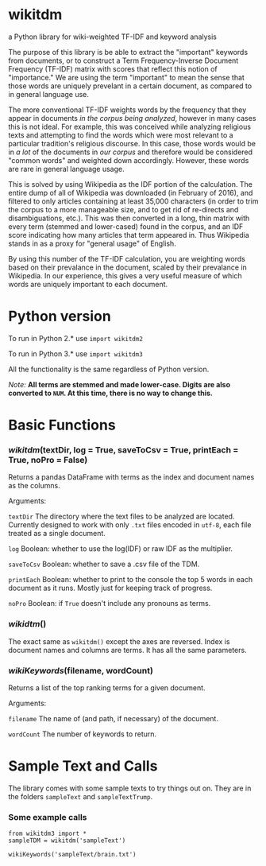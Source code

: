 # wikitdm
a Python library for wiki-weighted TF-IDF and keyword analysis

The purpose of this library is be able to extract the "important" keywords from documents, or to construct a Term Frequency-Inverse Document Frequency (TF-IDF) matrix with scores that reflect this notion of "importance." We are using the term "important" to mean the sense that those words are uniquely prevelant in a certain document, as compared to in general language use.

The more conventional TF-IDF weights words by the frequency that they appear in documents *in the corpus being analyzed*, however in many cases this is not ideal. For example, this was conceived while analyzing religious texts and attempting to find the words which were most relevant to a particular tradition's religious discourse. In this case, those words would be in *a lot* of the documents in *our corpus* and therefore would be considered "common words" and weighted down accordingly. However, these words are rare in general language usage.

This is solved by using Wikipedia as the IDF portion of the calculation. The entire dump of all of Wikipedia was downloaded (in February of 2016), and filtered to only articles containing at least 35,000 characters (in order to trim the corpus to a more manageable size, and to get rid of re-directs and disambiguations, etc.). This was then converted in a long, thin matrix with every term (stemmed and lower-cased) found in the corpus, and an IDF score indicating how many articles that term appeared in. Thus Wikipedia stands in as a proxy for "general usage" of English.

By using this number of the TF-IDF calculation, you are weighting words based on their prevalance in the document, scaled by their prevalance in Wikipedia. In our experience, this gives a very useful measure of which words are uniquely important to each document.

# Python version
To run in Python 2.* use `import wikitdm2`

To run in Python 3.* use `import wikitdm3`

All the functionality is the same regardless of Python version.

*Note:* **All terms are stemmed and made lower-case. Digits are also converted to `NUM`. At this time, there is no way to change this.**

# Basic Functions
### *wikitdm*(textDir, log = True, saveToCsv = True, printEach = True, noPro = False)
Returns a pandas DataFrame with terms as the index and document names as the columns.

Arguments:

`textDir` The directory where the text files to be analyzed are located. Currently designed to work with only `.txt` files encoded in `utf-8`, each file treated as a single document.

`log` Boolean: whether to use the log(IDF) or raw IDF as the multiplier.

`saveToCsv` Boolean: whether to save a .csv file of the TDM.

`printEach` Boolean: whether to print to the console the top 5 words in each document as it runs. Mostly just for keeping track of progress.

`noPro` Boolean: if `True` doesn't include any pronouns as terms.

### *wikidtm*()
The exact same as `wikitdm()` except the axes are reversed. Index is document names and columns are terms. It has all the same parameters.

### *wikiKeywords*(filename, wordCount)
Returns a list of the top ranking terms for a given document.

Arguments:

`filename` The name of (and path, if necessary) of the document.

`wordCount` The number of keywords to return.

# Sample Text and Calls
The library comes with some sample texts to try things out on. They are in the folders `sampleText` and `sampleTextTrump`.

### Some example calls
    from wikitdm3 import *
    sampleTDM = wikitdm('sampleText')

    wikiKeywords('sampleText/brain.txt')